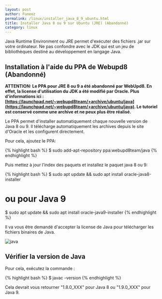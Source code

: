 ```yaml
---
layout: post
author: Funeoz
permalink: /linux/installer_java_8_9_ubuntu.html
title: Installer Java 8 ou 9 sur Ubuntu (JRE) (Abandonné)
category: linux
---
```


Java Runtime Environment ou JRE permet d'exécuter des fichiers .jar sur votre ordinateur. Ne pas confondre avec le JDK qui est un jeu de bibliothèques destiné au développement en langage Java.

## Installation à l'aide du PPA de Webupd8 (Abandonné)

**ATTENTION: Le PPA pour JRE 8 ou 9 a été abandonné par WebUpd8. En effet, la license d'utilisation du JDK a été modifié par Oracle. Plus d'informations ici : [https://launchpad.net/~webupd8team/+archive/ubuntu/java](https://launchpad.net/~webupd8team/+archive/ubuntu/java). Le tutoriel est conservé comme une archive et ne peux plus être réalisé.**

Le PPA permet d'installer automatiquement chaque nouvelle version de Java 8 ou 9. Il télécharge automatiquement les archives depuis le site d'Oracle et les configurent directement.

Pour cela, ajoutez le PPA:

{% highlight bash %}
$ sudo add-apt-repository ppa:webupd8team/java
{% endhighlight %}

Puis mettez à jour l'index des paquets et installez le paquet java 8 ou 9:

{% highlight bash %}
$ sudo apt update && sudo apt install oracle-java8-installer
# ou pour Java 9
$ sudo apt update && sudo apt install oracle-java9-installer
{% endhighlight %}

Il va vous être demandé d'accepter la license de Java pour télécharger les fichiers binaires de Java.

![java](/techlovers/assets/2019-04-07/image2java.jpg)

## Vérifier la version de Java 

Pour cela, exécutez la commande :

{% highlight bash %}
$ javac -version
{% endhighlight %}

Cela devrait vous retourner "1.8.0_XXX" pour Java 8 ou "1.9.0_XXX" pour Java 9.


